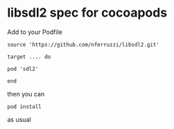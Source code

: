 # libsdl2 spec for cocoapods

Add to your Podfile

```
source 'https://github.com/nferruzzi/libsdl2.git'

target .... do

pod 'sdl2'

end
```

then you can

```
pod install
```

as usual
